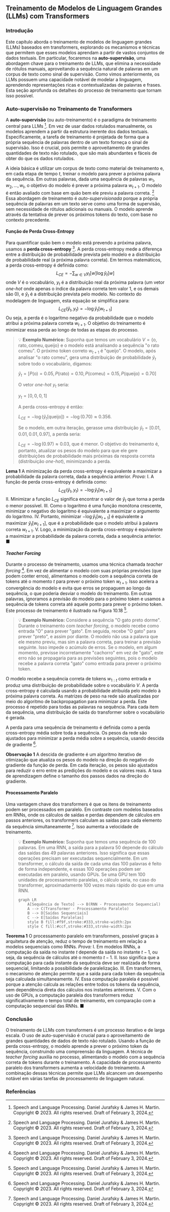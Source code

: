 ## Treinamento de Modelos de Linguagem Grandes (LLMs) com Transformers

### Introdução
Este capítulo aborda o treinamento de modelos de linguagem grandes (LLMs) baseados em transformers, explorando os mecanismos e técnicas que permitem que esses modelos aprendam a partir de vastos conjuntos de dados textuais. Em particular, focaremos na **auto-supervisão**, uma abordagem chave para o treinamento de LLMs, que elimina a necessidade de rótulos manuais, aproveitando a sequência natural de palavras em um corpus de texto como sinal de supervisão. Como vimos anteriormente, os LLMs  possuem uma capacidade notável de modelar a linguagem, aprendendo representações ricas e contextualizadas de palavras e frases. Esta seção aprofunda os detalhes do processo de treinamento que tornam isso possível.

### Auto-supervisão no Treinamento de Transformers
A **auto-supervisão** (ou auto-treinamento) é o paradigma de treinamento central para LLMs [^25]. Em vez de usar dados rotulados manualmente, os modelos aprendem a partir da estrutura inerente dos dados textuais. Especificamente, a tarefa de treinamento é projetada de forma que a própria sequência de palavras dentro de um texto forneça o sinal de supervisão. Isso é crucial, pois permite o aproveitamento de grandes quantidades de texto não rotulado, que são mais abundantes e fáceis de obter do que os dados rotulados.

A ideia básica é utilizar um corpus de texto como material de treinamento e, em cada etapa de tempo $t$, treinar o modelo para prever a próxima palavra da sequência. Em outras palavras, dada uma sequência de palavras $w_1, w_2, ..., w_t$, o objetivo do modelo é prever a próxima palavra $w_{t+1}$. O modelo é então avaliado com base em quão bem ele previu a palavra correta. [^25] Essa abordagem de treinamento é *auto-supervisionada* porque a própria sequência de palavras em um texto serve como uma forma de supervisão, sem necessidade de rótulos adicionais ou manuais. O modelo aprende através da tentativa de prever os próximos tokens do texto, com base no contexto precedente.

#### Função de Perda Cross-Entropy
Para quantificar quão bem o modelo está prevendo a próxima palavra, usamos a **perda cross-entropy** [^25]. A perda cross-entropy mede a diferença entre a distribuição de probabilidade prevista pelo modelo e a distribuição de probabilidade real (a próxima palavra correta). Em termos matemáticos, a perda cross-entropy é definida como:
$$ L_{CE} = - \sum_{w \in V} y_t[w] \log \hat{y}_t[w]$$
onde $V$ é o vocabulário, $y_t$ é a distribuição real da próxima palavra (um vetor *one-hot* onde apenas o índice da palavra correta tem valor 1, e os demais são 0), e $\hat{y}_t$ é a distribuição prevista pelo modelo.
No contexto do modelagem de linguagem, esta equação se simplifica para:
$$ L_{CE} (\hat{y}_t, y_t) = - \log \hat{y}_t[w_{t+1}]$$
Ou seja, a perda é o logaritmo negativo da probabilidade que o modelo atribui a próxima palavra correta $w_{t+1}$. O objetivo do treinamento é minimizar essa perda ao longo de todas as etapas do processo.

> 💡 **Exemplo Numérico:** Suponha que temos um vocabulário $V = \{ \text{o}, \text{rato}, \text{comeu}, \text{queijo} \}$ e o modelo está analisando a sequência "o rato comeu". O próximo token correto $w_{t+1}$ é "queijo". O modelo, após analisar "o rato comeu", gera uma distribuição de probabilidade $\hat{y}_t$ sobre todo o vocabulário, digamos:
>
>  $\hat{y}_t = [P(\text{o})=0.05, P(\text{rato})=0.10, P(\text{comeu})=0.15, P(\text{queijo})=0.70]$
>
>  O vetor *one-hot* $y_t$ seria:
>
>   $y_t = [0, 0, 0, 1]$
>
>  A perda cross-entropy é então:
>
>   $L_{CE} = - \log(\hat{y}_t[\text{queijo}]) = - \log(0.70) \approx 0.356$.
>
>  Se o modelo, em outra iteração, gerasse uma distribuição $\hat{y}_t = [0.01, 0.01, 0.01, 0.97]$, a perda seria:
>
>   $L_{CE} = - \log(0.97) \approx 0.03$, que é menor. O objetivo do treinamento é, portanto, atualizar os pesos do modelo para que ele gere distribuições de probabilidade mais próximas da resposta correta (distribuição *one-hot*), minimizando a perda.

**Lema 1**  A minimização da perda cross-entropy é equivalente a maximizar a probabilidade da palavra correta, dada a sequência anterior.
*Prova:*
I. A função de perda cross-entropy é definida como:
    $$L_{CE} (\hat{y}_t, y_t) = - \log \hat{y}_t[w_{t+1}]$$
II. Minimizar a função $L_{CE}$ significa encontrar o valor de $\hat{y}_t$ que torna a perda o menor possível.
III. Como o logaritmo é uma função monótona crescente, minimizar o negativo do logaritmo é equivalente a maximizar o argumento do logaritmo.
IV. Portanto, minimizar $- \log \hat{y}_t[w_{t+1}]$ é equivalente a maximizar $\hat{y}_t[w_{t+1}]$, que é a probabilidade que o modelo atribui à palavra correta $w_{t+1}$.
V. Logo, a minimização da perda cross-entropy é equivalente a maximizar a probabilidade da palavra correta, dada a sequência anterior.
■

#### *Teacher Forcing*
Durante o processo de treinamento, usamos uma técnica chamada *teacher forcing* [^25]. Em vez de alimentar o modelo com suas próprias previsões (que podem conter erros), alimentamos o modelo com a sequência correta de tokens até o momento $t$ para prever o próximo token $w_{t+1}$. Isso acelera a convergência do modelo e evita que erros se propaguem ao longo da sequência, o que poderia desviar o modelo do treinamento. Em outras palavras, ignoramos a previsão do modelo para o próximo token e usamos a sequência de tokens correta até aquele ponto para prever o próximo token. Este processo de treinamento é ilustrado na Figura 10.18 [^26].

> 💡 **Exemplo Numérico:** Considere a sequência "O gato preto dorme". Durante o treinamento com *teacher forcing*, o modelo recebe como entrada "O" para prever "gato". Em seguida, recebe "O gato" para prever "preto", e assim por diante. O modelo não usa a palavra que ele mesmo previu, mas sim a palavra correta, para treinar a previsão seguinte. Isso impede o acúmulo de erros. Se o modelo, em algum momento, previsse incorretamente "cachorro" em vez de "gato", este erro não se propagaria para as previsões seguintes, pois o modelo recebe a palavra correta "gato" como entrada para prever o próximo token.

O modelo recebe a sequência correta de tokens $w_{1:t}$ como entrada e produz uma distribuição de probabilidade sobre o vocabulário $V$. A perda cross-entropy é calculada usando a probabilidade atribuída pelo modelo à próxima palavra correta. As matrizes de peso na rede são atualizadas por meio do algoritmo de backpropagation para minimizar a perda. Este processo é repetido para todas as palavras na sequência. Para cada item da sequência, uma distribuição de saída do transformer sobre o vocabulário é gerada.

A perda para uma sequência de treinamento é definida como a perda cross-entropy média sobre toda a sequência. Os pesos da rede são ajustados para minimizar a perda média sobre a sequência, usando descida de gradiente [^25].

**Observação 1** A descida de gradiente é um algoritmo iterativo de otimização que atualiza os pesos do modelo na direção do negativo do gradiente da função de perda.  Em cada iteração, os pesos são ajustados para reduzir o erro entre as predições do modelo e os valores reais. A taxa de aprendizagem define o tamanho dos passos dados na direção do gradiente.

#### Processamento Paralelo
Uma vantagem chave dos transformers é que os itens de treinamento podem ser processados em paralelo. Em contraste com modelos baseados em RNNs, onde os cálculos de saídas e perdas dependem de cálculos em passos anteriores, os transformers calculam as saídas para cada elemento da sequência simultaneamente [^26]. Isso aumenta a velocidade de treinamento.

> 💡 **Exemplo Numérico:** Suponha que temos uma sequência de 100 palavras. Em uma RNN, a saída para a palavra 50 depende do cálculo das saídas das 49 palavras anteriores. Isso significa que essas operações precisam ser executadas sequencialmente. Em um transformer, o cálculo da saída de cada uma das 100 palavras é feito de forma independente, e essas 100 operações podem ser executadas em paralelo, usando GPUs. Se uma GPU tem 100 unidades de processamento paralelas, o cálculo seria, no caso do transformer, aproximadamente 100 vezes mais rápido do que em uma RNN.
>
> ```mermaid
> graph LR
>     A[Sequência de Texto] --> B(RNN - Processamento Sequencial)
>     A --> C(Transformer - Processamento Paralelo)
>     B --> D[Saídas Sequenciais]
>     C --> E[Saídas Paralelas]
>     style B fill:#f9f,stroke:#333,stroke-width:2px
>     style C fill:#ccf,stroke:#333,stroke-width:2px
> ```

**Teorema 1** O processamento paralelo em transformers, possível graças à arquitetura de atenção, reduz o tempo de treinamento em relação a modelos sequenciais como RNNs.
*Prova:*
I. Em modelos RNNs, a computação da saída no instante $t$ depende da saída no instante $t-1$, ou seja, da sequência de cálculos até o momento $t-1$.
II. Isso significa que a computação para cada instante da sequência deve ser realizada de forma sequencial, limitando a possibilidade de paralelização.
III. Em transformers, o mecanismo de atenção permite que a saída para cada token da sequência seja calculada simultaneamente.
IV. Essa computação paralela é possível porque a atenção calcula as relações entre todos os tokens da sequência, sem dependência direta dos cálculos nos instantes anteriores.
V. Com o uso de GPUs, a computação paralela dos transformers reduz significativamente o tempo total de treinamento, em comparação com a computação sequencial das RNNs.
■

### Conclusão
O treinamento de LLMs com transformers é um processo iterativo e de larga escala. O uso de auto-supervisão é crucial para o aproveitamento de grandes quantidades de dados de texto não rotulado. Usando a função de perda cross-entropy, o modelo aprende a prever o próximo token da sequência, construindo uma compreensão da linguagem. A técnica de *teacher forcing* auxilia no processo, alimentando o modelo com a sequência correta de tokens durante o treinamento. A capacidade de processamento paralelo dos transformers aumenta a velocidade do treinamento. A combinação dessas técnicas permite que LLMs alcancem um desempenho notável em várias tarefas de processamento de linguagem natural.

### Referências
[^25]: Speech and Language Processing. Daniel Jurafsky & James H. Martin. Copyright © 2023. All rights reserved. Draft of February 3, 2024.
[^26]: Speech and Language Processing. Daniel Jurafsky & James H. Martin. Copyright © 2023. All rights reserved. Draft of February 3, 2024.
<!-- END -->
